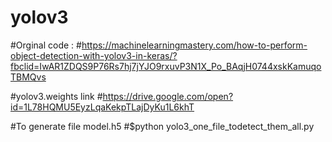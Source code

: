# yolov3
#Orginal code :
#https://machinelearningmastery.com/how-to-perform-object-detection-with-yolov3-in-keras/?fbclid=IwAR1ZDQS9P76Rs7hj7jYJO9rxuvP3N1X_Po_BAqjH0744xskKamuqoTBMQvs

#yolov3.weights link
#https://drive.google.com/open?id=1L78HQMU5EyzLqaKekpTLajDyKu1L6khT

#To generate file model.h5
#$python yolo3_one_file_todetect_them_all.py
